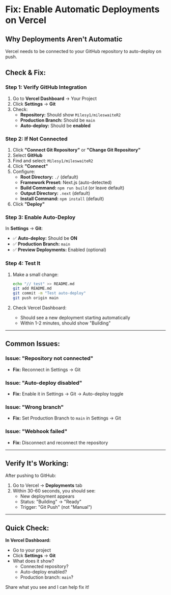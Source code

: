# Fix: Enable Automatic Deployments on Vercel

## Why Deployments Aren't Automatic

Vercel needs to be connected to your GitHub repository to auto-deploy on push.

## Check & Fix:

### Step 1: Verify GitHub Integration

1. Go to **Vercel Dashboard** → Your Project
2. Click **Settings** → **Git**
3. Check:
   - **Repository:** Should show `Milesy1/mileswaiteR2`
   - **Production Branch:** Should be `main`
   - **Auto-deploy:** Should be **enabled**

### Step 2: If Not Connected

1. Click **"Connect Git Repository"** or **"Change Git Repository"**
2. Select **GitHub**
3. Find and select: `Milesy1/mileswaiteR2`
4. Click **"Connect"**
5. Configure:
   - **Root Directory:** `./` (default)
   - **Framework Preset:** Next.js (auto-detected)
   - **Build Command:** `npm run build` (or leave default)
   - **Output Directory:** `.next` (default)
   - **Install Command:** `npm install` (default)
6. Click **"Deploy"**

### Step 3: Enable Auto-Deploy

In **Settings** → **Git**:
- ✅ **Auto-deploy:** Should be **ON**
- ✅ **Production Branch:** `main`
- ✅ **Preview Deployments:** Enabled (optional)

### Step 4: Test It

1. Make a small change:
   ```bash
   echo "// test" >> README.md
   git add README.md
   git commit -m "Test auto-deploy"
   git push origin main
   ```

2. Check Vercel Dashboard:
   - Should see a new deployment starting automatically
   - Within 1-2 minutes, should show "Building"

---

## Common Issues:

### Issue: "Repository not connected"
- **Fix:** Reconnect in Settings → Git

### Issue: "Auto-deploy disabled"
- **Fix:** Enable it in Settings → Git → Auto-deploy toggle

### Issue: "Wrong branch"
- **Fix:** Set Production Branch to `main` in Settings → Git

### Issue: "Webhook failed"
- **Fix:** Disconnect and reconnect the repository

---

## Verify It's Working:

After pushing to GitHub:
1. Go to Vercel → **Deployments** tab
2. Within 30-60 seconds, you should see:
   - New deployment appears
   - Status: "Building" → "Ready"
   - Trigger: "Git Push" (not "Manual")

---

## Quick Check:

**In Vercel Dashboard:**
- Go to your project
- Click **Settings** → **Git**
- What does it show?
  - Connected repository?
  - Auto-deploy enabled?
  - Production branch: `main`?

Share what you see and I can help fix it!









